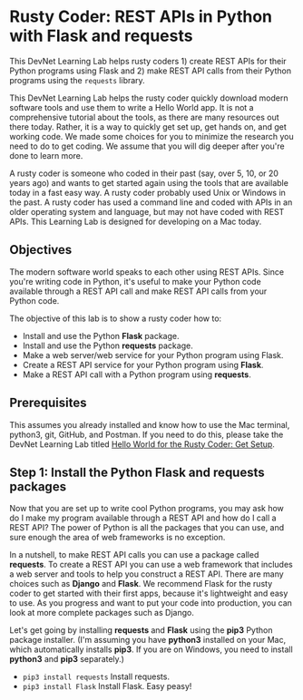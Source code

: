 # Rusty Coder: REST APIs in Python with Flask and requests

This DevNet Learning Lab helps rusty coders 1) create REST APIs for their Python programs using Flask and 2) make REST API calls from their Python programs using the `requests` library.

This DevNet Learning Lab helps the rusty coder quickly download modern software tools and use them to write a Hello World app. It is not a comprehensive tutorial about the tools, as there are many resources out there today. Rather, it is a way to quickly get set up, get hands on, and get working code. We made some choices for you to minimize the research you need to do to get coding. We assume that you will dig deeper after you're done to learn more.

A rusty coder is someone who coded in their past (say, over 5, 10, or 20 years ago) and wants to get started again using the tools that are available today in a fast easy way. A rusty coder probably used Unix or Windows in the past. A rusty coder has used a command line and coded with APIs in an older operating system and language, but may not have coded with REST APIs. This Learning Lab is designed for developing on a Mac today.

## Objectives

The modern software world speaks to each other using REST APIs. Since you're writing code in Python, it's useful to make your Python code available through a REST API call and make REST API calls from your Python code.

The objective of this lab is to show a rusty coder how to:

* Install and use the Python **Flask** package.
* Install and use the Python **requests** package.
* Make a web server/web service for your Python program using Flask.
* Create a REST API service for your Python program using **Flask**.
* Make a REST API call with a Python program using **requests**.

## Prerequisites

This assumes you already installed and know how to use the Mac terminal, python3, git, GitHub, and Postman. If you need to do this, please take the DevNet Learning Lab titled [Hello World for the Rusty Coder: Get Setup](https://learninglabs.cisco.com/modules/rustycoder-getstarted/helloworld-rustycoder-getsetup/step/1).

## Step 1: Install the Python **Flask** and **requests** packages

Now that you are set up to write cool Python programs, you may ask how do I make my program available through a REST API and how do I call a REST API? The power of Python is all the packages that you can use, and sure enough the area of web frameworks is no exception.

In a nutshell, to make REST API calls you can use a package called **requests**. To create a REST API you can use a web framework that includes a web server and tools to help you construct a REST API. There are many choices such as **Django** and **Flask**. We recommend Flask for the rusty coder to get started with their first apps, because it's lightweight and easy to use. As you progress and want to put your code into production, you can look at more complete packages such as Django.

Let's get going by installing **requests** and **Flask** using the **pip3** Python package installer. (I'm assuming you have **python3** installed on your Mac, which automatically installs **pip3**. If you are on Windows, you need to install **python3** and **pip3** separately.)
* `pip3 install requests` Install requests.
* `pip3 install Flask` Install Flask.
Easy peasy!
